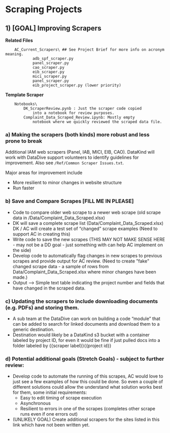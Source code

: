 

# Scraping Projects


## 1) [GOAL] Improving Scrapers 
**Related Files**
```
    AC_Current_Scrapers\ ## See Project Brief for more info on acronym meaning. 
            adb_spf_scraper.py
            panel_scraper.py
            cao_scraper.py
            eib_scraper.py
            mici_scraper.py
            panel_scraper.py
            eib_project_scraper.py (lower priority)
```

**Template Scraper**
```
    Notebooks\
        DK_ScraperReview.pynb : Just the scraper code copied 
            into a notebook for review purposes. 
        Complaint_Data_Scraped_Review.ipynb: Mostly empty 
            notebook where we quickly reviewed the scraped data file.
```

### a) Making the scrapers (both kinds) more robust and less prone to break 
Additional IAM web scrapers (Panel, IAB, MICI, EIB, CAO). DataKind will work with DataDive support volunteers to identify guidelines for improvement. Also see `/Ref/Common Scraper Issues.txt`.


Major areas for improvement include
* More resilient to minor changes in website structure
* Run faster 

### b) Save and Compare Scrapes [FILL ME IN PLEASE]
* Code to compare older web scrape to a newer web scrape (old scrape data in /Data/Complaint_Data_Scraped.xlsx)
* DK will save a complete scrape list (Data/Complaint_Data_Scraped.xlsx)
DK / AC will create a test set of “changed” scrape examples (Need to support AC in creating this)
* Write code to save the new scrapes  (THIS MAY NOT MAKE SENSE HERE - may not be a DD goal - just something with can help AC implement on the side)
* Develop code to automatically flag changes in new scrapes to previous scrapes and provide output for AC review. (Need to create "fake" changed scrape data - a sample of rows from Data/Complaint_Data_Scraped.xlsx where minor changes have been made.)
* Output --> Simple text table indicating the project number and fields that have changed in the scraped data. 

### c) Updating the scrapers to include downloading documents (e.g. PDFs) and storing them. 
* A sub team at the DataDive can work on building a code “module” that can be added to search for linked documents and download them to a generic destination.
* Destination would likely be a DataKind s3 bucket with a container labeled by project ID, for even it would be fine if just pulled docs into a folder labeled by {{scraper label}}{{project id}}

### d) Potential additional goals (Stretch Goals) - subject to further review:
* Develop code to automate the running of this scrapes, AC would love to just see a few examples of how this could be done. So even a couple of different solutions could allow the understand what solution works best for them, some initial requirements:
    * Easy to edit timing of scrape execution
    * Asynchronous
    * Resilient to errors in one of the scrapes (completes other scrape runs even if one errors out)
* (UNLIKELY GOAL) Create additional scrapers for the sites listed in this link which have not been written yet.
